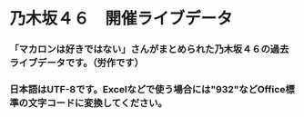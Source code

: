 # 乃木坂４６　開催ライブデータ
### 「マカロンは好きではない」さんがまとめられた乃木坂４６の過去ライブデータです。（労作です）
### 日本語はUTF-8です。Excelなどで使う場合には"932"などOffice標準の文字コードに変換してください。
